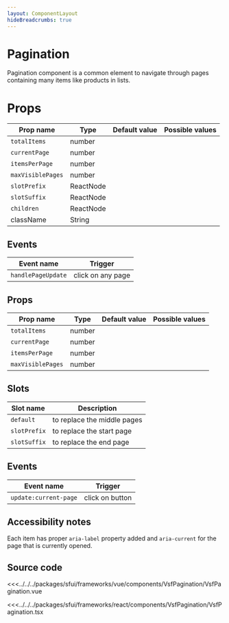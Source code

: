 ```yaml
---
layout: ComponentLayout
hideBreadcrumbs: true
---
```

# Pagination

Pagination component is a common element to navigate through pages containing many items like products in lists. 

<Generate />

<!-- react -->
# Props

| Prop name        | Type         | Default value | Possible values      |
|------------------|--------------|---------------|----------------------|
| `totalItems`     | number       |               |                      |
| `currentPage`    | number       |               |                      |
| `itemsPerPage`   | number       |               |                      |
| `maxVisiblePages`| number       |               |                      |
| `slotPrefix`     | ReactNode    |               |                      |
| `slotSuffix`     | ReactNode    |               |                      |
| `children`       | ReactNode    |               |                      |
| className        | String       |               |                      |


## Events

| Event name          |            Trigger             |
| ------------------- | ------------------------------ |
| `handlePageUpdate`  |      click on any page         |
<!-- end react -->

<!-- vue -->
## Props

| Prop name        | Type      | Default value | Possible values      |
|------------------|-----------|---------------|----------------------|
| `totalItems`     | number    |               |                      |
| `currentPage`    | number    |               |                      |
| `itemsPerPage`   | number    |               |                      |
| `maxVisiblePages`| number    |               |                      |


## Slots

| Slot name      |            Description            |
| -------------- | --------------------------------- |
| `default`      | to replace the middle pages       |
| `slotPrefix`   | to replace the start page         |
| `slotSuffix`   | to replace the end page           |


## Events

| Event name              |            Trigger             |
| ----------------------- | ------------------------------ |
| `update:current-page`   |      click on button           |
<!-- end vue -->

## Accessibility notes

Each item has proper `aria-label` property added and `aria-current` for the page that is currently opened. 

## Source code

<!-- vue -->
<<<../../../packages/sfui/frameworks/vue/components/VsfPagination/VsfPagination.vue
<!-- end vue -->
<!-- react -->
<<<../../../packages/sfui/frameworks/react/components/VsfPagination/VsfPagination.tsx
<!-- end react -->
